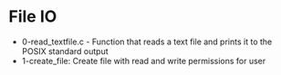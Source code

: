 # File IO

- 0-read_textfile.c - Function that reads a text file and prints it to the POSIX standard output
- 1-create_file: Create file with read and write permissions for user
